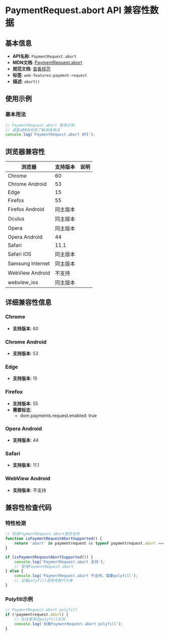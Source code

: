 # PaymentRequest.abort API 兼容性数据

## 基本信息

- **API名称**: `PaymentRequest.abort`
- **MDN文档**: [PaymentRequest.abort](https://developer.mozilla.org/docs/Web/API/PaymentRequest/abort)
- **规范文档**: [查看规范](https://w3c.github.io/payment-request/#dom-paymentrequest-abort)
- **标签**: `web-features:payment-request`
- **描述**: `abort()`

## 使用示例

### 基本用法

```javascript
// PaymentRequest.abort 使用示例
// 请查阅MDN文档了解具体用法
console.log('PaymentRequest.abort API');
```

## 浏览器兼容性

| 浏览器 | 支持版本 | 说明 |
|--------|----------|------|
| Chrome | 60 |  |
| Chrome Android | 53 |  |
| Edge | 15 |  |
| Firefox | 55 |  |
| Firefox Android | 同主版本 |  |
| Oculus | 同主版本 |  |
| Opera | 同主版本 |  |
| Opera Android | 44 |  |
| Safari | 11.1 |  |
| Safari iOS | 同主版本 |  |
| Samsung Internet | 同主版本 |  |
| WebView Android | 不支持 |  |
| webview_ios | 同主版本 |  |

## 详细兼容性信息

### Chrome

- **支持版本**: 60

### Chrome Android

- **支持版本**: 53

### Edge

- **支持版本**: 15

### Firefox

- **支持版本**: 55
- **需要标志**: 
  - dom.payments.request.enabled: true

### Opera Android

- **支持版本**: 44

### Safari

- **支持版本**: 11.1

### WebView Android

- **支持版本**: 不支持

## 兼容性检查代码

### 特性检测

```javascript
// 检查PaymentRequest.abort是否支持
function isPaymentRequestAbortSupported() {
    return 'abort' in paymentrequest && typeof paymentrequest.abort === 'function';
}

if (isPaymentRequestAbortSupported()) {
    console.log('PaymentRequest.abort 支持');
    // 使用PaymentRequest.abort
} else {
    console.log('PaymentRequest.abort 不支持，需要polyfill');
    // 加载polyfill或使用替代方案
}
```

### Polyfill示例

```javascript
// PaymentRequest.abort polyfill
if (!paymentrequest.abort) {
    // 在这里添加polyfill实现
    console.log('加载PaymentRequest.abort polyfill');
}
```

